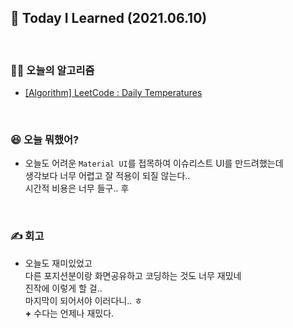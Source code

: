 ## 🚀 Today I Learned (2021.06.10)

<br/>

### **👨‍💻 오늘의 알고리즘**

-   [[Algorithm] LeetCode : Daily Temperatures](https://codi-rano.tistory.com/100)

<br/>

### **😆 오늘 뭐했어?**

-   오늘도 어려운 `Material UI`를 접목하여 이슈리스트 UI를 만드려했는데  
    생각보다 너무 어렵고 잘 적용이 되질 않는다..  
    시간적 비용은 너무 들구.. 후  

<br/>

### **✍️ 회고**

-   오늘도 재미있었고  
    다른 포지션분이랑 화면공유하고 코딩하는 것도 너무 재밌네  
    진작에 이렇게 할 걸..  
    마지막이 되어서야 이러다니.. ㅎ  
    **+** 수다는 언제나 재밌다.
